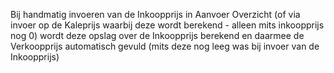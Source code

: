 Bij handmatig invoeren van de Inkoopprijs in Aanvoer Overzicht (of via invoer op de Kaleprijs waarbij deze wordt berekend - alleen mits inkoopprijs nog 0) wordt deze opslag over de Inkoopprijs berekend en daarmee de Verkoopprijs automatisch gevuld (mits deze nog leeg was bij invoer van de Inkoopprijs)